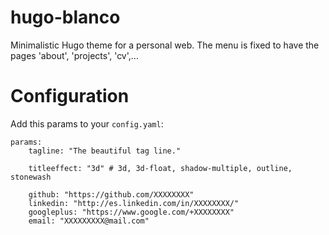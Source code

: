 # hugo-blanco
Minimalistic Hugo theme for a personal web. The menu is fixed to have the pages 'about', 'projects', 'cv',...

# Configuration
Add this params to your `config.yaml`:

	params:
	    tagline: "The beautiful tag line."
	
	    titleeffect: "3d" # 3d, 3d-float, shadow-multiple, outline, stonewash
	
	    github: "https://github.com/XXXXXXXX"
	    linkedin: "http://es.linkedin.com/in/XXXXXXXX/"
	    googleplus: "https://www.google.com/+XXXXXXXX"
	    email: "XXXXXXXXX@mail.com"
